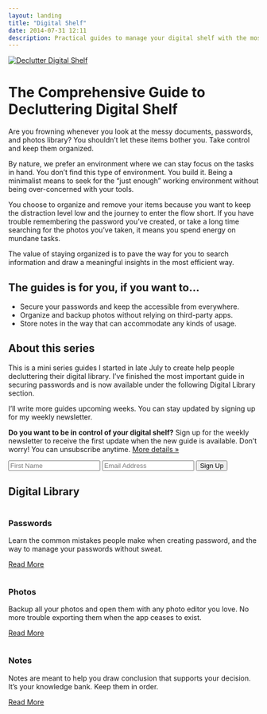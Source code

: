 ```yaml
---
layout: landing
title: "Digital Shelf"
date: 2014-07-31 12:11
description: Practical guides to manage your digital shelf with the most powerful tools on your Mac.
---
```


[ ![Declutter Digital Shelf][203819] ](http://images.sayzlim.net/digitalshelf/declutter_digital_shelf.jpg "Declutter Digital Shelf")

[203819]: http://images.sayzlim.net/digitalshelf/declutter_digital_shelf.jpg "Declutter Digital Shelf"

# The Comprehensive Guide to Decluttering Digital Shelf

Are you frowning whenever you look at the messy documents, passwords, and photos library? You shouldn’t let these items bother you. Take control and keep them organized.

By nature, we prefer an environment where we can stay focus on the tasks in hand. You don’t find this type of environment. You build it. Being a minimalist means to seek for the “just enough” working environment without being over-concerned with your tools.

You choose to organize and remove your items because you want to keep the distraction level low and the journey to enter the flow short. If you have trouble remembering the password you’ve created, or take a long time searching for the photos you’ve taken, it means you spend energy on mundane tasks.

The value of staying organized is to pave the way for you to search information and draw a meaningful insights in the most efficient way.

## The guides is for you, if you want to…

- Secure your passwords and keep the accessible from everywhere.
- Organize and backup photos without relying on third-party apps.
- Store notes in the way that can accommodate any kinds of usage.

## About this series

This is a mini series guides I started in late July to create help people decluttering their digital library. I’ve finished the most important guide in securing passwords and is now available under the following Digital Library section.

I’ll write more guides upcoming weeks. You can stay updated by signing up for my weekly newsletter.

<aside class="digitalshelf support">
<p><strong>Do you want to be in control of your digital shelf?</strong> Sign up for the weekly newsletter to receive the first update when the new guide is available. Don’t worry! You can unsubscribe anytime.</a>  <a href="http://sayzlim.net/subscribe/" title="Subscribe - Sayz Lim">More details »</a></p>
<form class="form" action="http://sayzlim.us2.list-manage.com/subscribe/post" method="POST">
<input type="hidden" name="u" value="ff1398bcc911abf87a3dfe82d">
<input type="hidden" name="id" value="cc23ae2e4d">
<input type="text" value="" name="FNAME" class="name" placeholder="First Name" required>
<input type="email" value="" name="EMAIL" class="email" placeholder="Email Address" required>
<input type="submit" class="subscribe" value="Sign Up">
</form>
</aside>

## Digital Library


<div class="features column-3">
<div class="password column">
<h3>Passwords</h3>

<p>Learn the common mistakes people make when creating password, and the way to manage your passwords without sweat.</p>

<a class="button" href="passwords/">Read More</a>
</div>

<div class="photos column">
<h3>Photos</h3>

<p>Backup all your photos and open them with any photo editor you love. No more trouble exporting them when the app ceases to exist.</p>

<a class="button" href="photos/">Read More</a>
</div>

<div class="notes column">
<h3>Notes</h3>

<p>Notes are meant to help you draw conclusion that supports your decision. It’s your knowledge bank. Keep them in order.</p>

<a class="button" href="notes/">Read More</a>
</div>

</div>